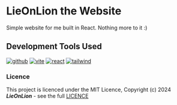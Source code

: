 # LieOnLion the Website

Simple website for me built in React. Nothing more to it :&#41;

## Development Tools Used
[![github](https://cdn.jsdelivr.net/npm/@intergrav/devins-badges@3/assets/compact-minimal/available/github_vector.svg)](https://github.com/)
[![vite](https://lieonstudios.github.io/assets/v1/badge/compact-minimal/svg/vite.svg)](https://vite.dev/)
[![react](https://lieonstudios.github.io/assets/v1/badge/compact-minimal/svg/react.svg)](https://react.dev/)
[![tailwind](https://lieonstudios.github.io/assets/v1/badge/compact-minimal/svg/tailwind.svg)](https://tailwindcss.com/)

### Licence

This project is licenced under the MIT Licence, Copyright (c) 2024 ***LieOnLion*** - see the full [LICENCE](https://github.com/LieOnLion/lieonlion.github.io/blob/main/LICENSE)